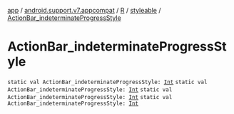[app](../../../index.md) / [android.support.v7.appcompat](../../index.md) / [R](../index.md) / [styleable](index.md) / [ActionBar_indeterminateProgressStyle](.)

# ActionBar_indeterminateProgressStyle

`static val ActionBar_indeterminateProgressStyle: `[`Int`](https://kotlinlang.org/api/latest/jvm/stdlib/kotlin/-int/index.html)
`static val ActionBar_indeterminateProgressStyle: `[`Int`](https://kotlinlang.org/api/latest/jvm/stdlib/kotlin/-int/index.html)
`static val ActionBar_indeterminateProgressStyle: `[`Int`](https://kotlinlang.org/api/latest/jvm/stdlib/kotlin/-int/index.html)
`static val ActionBar_indeterminateProgressStyle: `[`Int`](https://kotlinlang.org/api/latest/jvm/stdlib/kotlin/-int/index.html)